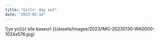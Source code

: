 ```yaml
---
title: "Girls' day out"
date: "2023-02-14"
---
```


![yo yo]({{ site.baseurl }}/assets/images/2023/IMG-20230130-WA0000-1024x576.jpg)

